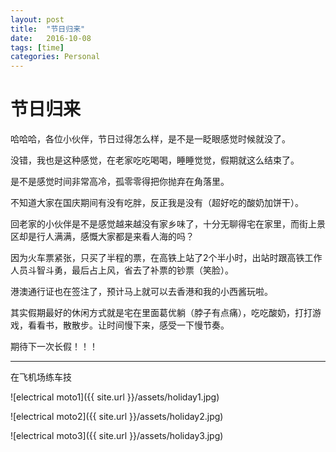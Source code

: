 ```yaml
---
layout: post
title:  "节日归来"
date:   2016-10-08
tags: [time]
categories: Personal
---
```


# 节日归来

哈哈哈，各位小伙伴，节日过得怎么样，是不是一眨眼感觉时候就没了。

没错，我也是这种感觉，在老家吃吃喝喝，睡睡觉觉，假期就这么结束了。

是不是感觉时间非常高冷，孤零零得把你抛弃在角落里。

不知道大家在国庆期间有没有吃胖，反正我是没有（超好吃的酸奶加饼干）。

回老家的小伙伴是不是感觉越来越没有家乡味了，十分无聊得宅在家里，而街上景区却是行人满满，感慨大家都是来看人海的吗？

因为火车票紧张，只买了半程的票，在高铁上站了2个半小时，出站时跟高铁工作人员斗智斗勇，最后占上风，省去了补票的钞票（笑脸）。

港澳通行证也在签注了，预计马上就可以去香港和我的小西酱玩啦。

其实假期最好的休闲方式就是宅在里面葛优躺（脖子有点痛），吃吃酸奶，打打游戏，看看书，散散步。让时间慢下来，感受一下慢节奏。

期待下一次长假！！！

---

在飞机场练车技

![electrical moto1]({{ site.url }}/assets/holiday1.jpg)

![electrical moto2]({{ site.url }}/assets/holiday2.jpg)

![electrical moto3]({{ site.url }}/assets/holiday3.jpg)
